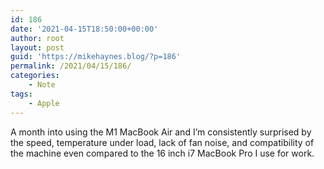 ```yaml
---
id: 186
date: '2021-04-15T18:50:00+00:00'
author: root
layout: post
guid: 'https://mikehaynes.blog/?p=186'
permalink: /2021/04/15/186/
categories:
    - Note
tags:
    - Apple
---
```


A month into using the M1 MacBook Air and I’m consistently surprised by the speed, temperature under load, lack of fan noise, and compatibility of the machine even compared to the 16 inch i7 MacBook Pro I use for work.